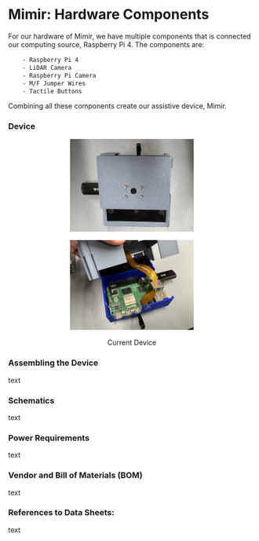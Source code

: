 # Mimir: Hardware Components
For our hardware of Mimir, we have multiple components that is connected our computing source, Raspberry Pi 4.  The components are: <br>
```
    - Raspberry Pi 4
    - LiDAR Camera 
    - Raspberry Pi Camera
    - M/F Jumper Wires 
    - Tactile Buttons
```
Combining all these components create our assistive device, Mimir. 


### Device
<p align="center">
<img src="./device.jpg" width="50%">
</p>

<p align="center">
<img src="./inner-device.jpg" width="50%">
</p>

<p align="center">
Current Device <br>
</p>


### Assembling the Device
text <br>


### Schematics
text <br>


### Power Requirements
text <br>


### Vendor and Bill of Materials (BOM)
text <br>


### References to Data Sheets:
text <br>
